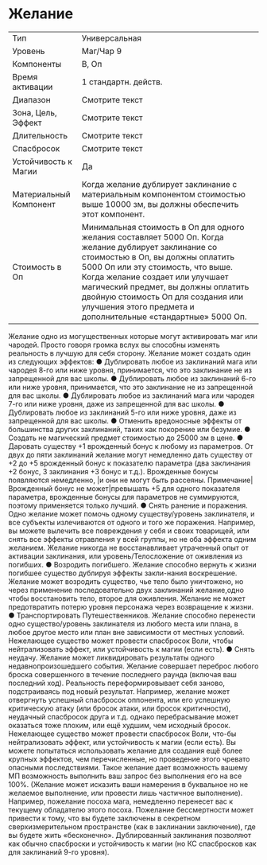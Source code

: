 
# Желание

| | |
|---|---|
|Тип|Универсальная|
|Уровень| Маг/Чар 9|
|Компоненты| В, Оп|
|Время активации| 1 стандартн. действ.|
|Диапазон| Смотрите текст|
|Зона, Цель, Эффект| Смотрите текст|
|Длительность| Смотрите текст|
|Спасбросок| Смотрите текст|
|Устойчивость к Магии| Да|
|Материальный Компонент| Когда желание дублирует заклинание с материальным компонентом стоимостью выше 10000 зм, вы должны обеспечить этот компонент.|
|Стоимость в Оп| Минимальная стоимость в Оп для одного желания составляет 5000 Оп. Когда желание дублирует заклинание со стоимостью в Оп, вы должны оплатить 5000 Оп или эту стоимость, что выше. Когда желание создает или улучшает магический предмет, вы должны оплатить двойную стоимость Оп для создания или улучшения этого предмета и дополнительные «стандартные» 5000 Оп.|

Желание одно из могущественных которые могут активировать маг или чародей. Просто говоря громка вслух вы способны изменять реальность в лучшую для себя сторону. Желание может создать один из следующих эффектов:
● Дублировать любое из заклинаний мага или чародея 8-го или ниже уровня, принимается, что это заклинание не из запрещенной для вас школы.
● Дублировать любое из заклинаний 6-го или ниже уровня, принимается, что это заклинание не из запрещенной для вас школы.
● Дублировать любое из заклинаний мага или чародея 7-го или ниже уровня, даже из запрещенной для вас школы.
● Дублировать любое из заклинаний 5-го или ниже уровня, даже из запрещенной для вас школы.
● Отменить вредоносные эффекты от большинства других заклинаний, таких как покорение или безумие.
● Создать не магический предмет стоимостью до 25000 зм в цене.
● Даровать существу +1 врожденный бонус к любому из параметров. От двух до пяти заклинаний желание могут немедленно дать существу от +2 до +5 врожденный бонус к показателю параметра (два заклинания +2 бонус, 3 заклинания +3 бонус и т.д.). Врожденные бонусы появляются немедленно, |и они не могут быть рассеяны. Примечание| Врожденный бонус не может|превышать +5 для одного показателя параметра, врожденные бонусы для параметров не суммируются, поэтому применяется только лучший.
● Снять ранение и поражения. Одно желание может помочь одному существу/уровень заклинателя, и все субъекты излечиваются от одного и того же поражения. Например, вы можете вылечить все повреждения у себя и своих товарищей, или снять все эффекты отравления у всей группы, но не оба эффекта одним желанием. Желание никогда не восстанавливает утраченный опыт от активации заклинания, или уровень/Телосложение от оживления из погибших.
● Возродить погибшего. Желание способно вернуть к жизни погибшее существо дублируя эффекты закли-нания воскрешение. Желание может возродить существо, чье тело было уничтожено, но через применение последовательно двух заклинаний желание,одно чтобы восстановить тело, второе для оживления. Желание не может предотвратить потерю уровня персонажа через возвращение к жизни.
● Транспортировать Путешественников. Желание способно перенести 
одно существо/уровень заклинателя из любого места или плана, в любое другое место или план вне зависимости от местных условий. Нежелающее существо может провести спасбросок Воли, чтобы нейтрализовать эффект, или устойчивость к магии (если есть).
● Снять неудачу. Желание может ликвидировать результаты одного недавнопроизошедшего события. Желание совершает переброс любого броска совершенного в течение последнего раунда (включая ваш последний ход). Реальность переформировывает себя заново, подстраиваясь под новый результат. Например, желание может отвергнуть успешный спасбросок оппонента, или его успешную критическую атаку (или бросок атаки, или бросок критичности), неудачный спасбросок друга и т.д. однако перебрасывание может оказаться тоже плохим, или ещё худшим, чем исходный бросок. Нежелающее существо может провести спасбросок Воли, что-бы нейтрализовать эффект, или устойчивость к магии (если есть). Вы можете попытаться использовать желание для создания ещё более крупных эффектов, чем перечисленные, но проведение этого чревато опасными последствиями. Такое желание дает возможность вашему МП возможность выполнить ваш запрос без выполнения его на все 100%. (Желание может исказить ваши намерения в буквальное но не желаемое выполнение, или провести лишь частичное выполнение). Например, пожелание посоха мага, немедленно перенесет вас к текущему обладателю этого посоха. Пожелание бессмертности может привести к тому, что вы будете заключены в секретном сверхизмерительном пространстве (как в заклинании заключение), где вы будете жить «бесконечно». Дублированный заклинания позволяют как обычно спасброски и устойчивость к магии (но КС спасбросков как для заклинаний 9-го уровня).
